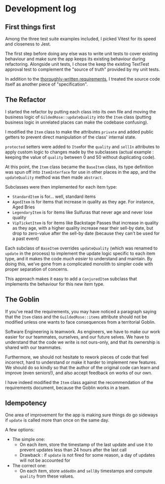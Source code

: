 # Development log

## First things first

Among the three test suite examples included, I picked Vitest for its speed and closeness to Jest.

The first step before doing any else was to write unit tests to cover existing behaviour and make sure the app keeps its existing behaviour during refactoring. Alongside unit tests, I chose the keep the existing TextTest approval test to complement the "source of truth" provided by my unit tests.

In addition to the [thoroughly-written requirements](../GildedRoseRequirements.md), I treated the source code itself as another piece of "specification".

## The Refactor

I started the refactor by putting each class into its own file and moving the business logic of `GildedRose::updateQuality` into the `Item` class (putting business logic in unrelated places can make the codebase confusing).

I modified the `Item` class to make the attributes `private` and added public getters to prevent direct manipulation of the class' internal state.

`protected` setters were added to `Item`for the `quality` and `sellIn` attributes to apply custom logic to changes made by the subclasses (actual example : keeping the value of `quality` between 0 and 50 without duplicating code).

At this point, the `Item` class became the `BaseItem` class, its type definition was spun off into `ItemInterface` for use in other places in the app, and the `updateQuality` method was then made `abstract`.

Subclasses were then implemented for each item type:

- `StandardItem` is for... well, standard items
- `AgedItem` is for items that increase in quality as they age. For instance, Aged Bries
- `LegendaryItem` is for items like Sulfuras that never age and never lose quality
- `VipTicketItem` is for items like Backstage Passes that increase in quality as they age, with a higher quality increase near their sell-by date, but drop to zero-value after the sell-by date (because they can't be used for a past event)

Each subclass of `BaseItem` overrides `updateQuality` (which was renamed to `update` in the process) to implement the update logic specific to each item type, and it makes the code _much easier_ to understand and maintain. By doing this, we've gone from a complicated monolith to simpler code with proper separation of concerns.

This approach makes it easy to add a `ConjuredItem` subclass that implements the behaviour for this new item type.

## The Goblin

If you've read the requirements, you may have noticed a paragraph saying that the `Item` class and the `GuildedRose::items` attribute should not be modified unless one wants to face consequences from a territorial Goblin.

Software Engineering is teamwork. As engineers, we have to make our work easier for our teammates, ourselves, and our future selves. We have to understand that the code we write is not ours-only, and that its ownership is shared with our teammates.

Furthermore, we should not hesitate to rework pieces of code that feel incorrect, hard to understand or make it harder to implement new features. We should do so kindly so that the author of the original code can learn and improve (even seniors!), and also accept feedback on works of our own.

I have indeed modified the `Item` class against the recommendation of the requirements document, because the Goblin works in a team.

## Idempotency

One area of improvement for the app is making sure things do go sideways if `update` is called more than once on the same day.

A few options:

- The simple one:
  - On each item, store the timestamp of the last update and use it to prevent updates less than 24 hours after the last call
  - Drawback : if `update` is not fired for some reason, a day of updates will not be accounted for
- The correct one:
  - On each item, store `addedOn` and `sellBy` timestamps and compute `quality` from these values.
